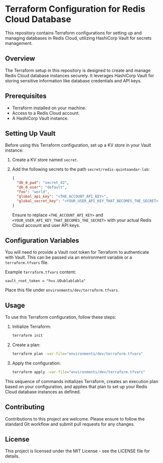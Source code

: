 # Terraform Configuration for Redis Cloud Database

This repository contains Terraform configurations for setting up and managing databases in Redis Cloud, utilizing HashiCorp Vault for secrets management.

## Overview

The Terraform setup in this repository is designed to create and manage Redis Cloud database instances securely. It leverages HashiCorp Vault for storing sensitive information like database credentials and API keys.

## Prerequisites

- Terraform installed on your machine.
- Access to a Redis Cloud account.
- A HashiCorp Vault instance.

## Setting Up Vault

Before using this Terraform configuration, set up a KV store in your Vault instance:

1. Create a KV store named `secret`.
2. Add the following secrets to the path `secret/redis-quintoandar-lab`:

    ```json
    {
      "db_0_pwd": "secret_42",
      "db_0_user": "default",
      "foo": "world",
      "global_api_key": "<THE_ACCOUNT_API_KEY>",
      "global_secret_key": "<YOUR_USER_API_KEY_THAT_BECOMES_THE_SECRET>"
    }
    ```

    Ensure to replace `<THE_ACCOUNT_API_KEY>` and `<YOUR_USER_API_KEY_THAT_BECOMES_THE_SECRET>` with your actual Redis Cloud account and user API keys.

## Configuration Variables

You will need to provide a Vault root token for Terraform to authenticate with Vault. This can be passed via an environment variable or a `terraform.tfvars` file.

Example `terraform.tfvars` content:

```
vault_root_token = "hvs.UDublablabla"
```

Place this file under `environments/dev/terraform.tfvars`.

## Usage

To use this Terraform configuration, follow these steps:

1. Initialize Terraform:

    ```bash
    terraform init
    ```

2. Create a plan:

    ```bash
    terraform plan -var-file="environments/dev/terraform.tfvars"
    ```

3. Apply the configuration:

    ```bash
    terraform apply -var-file="environments/dev/terraform.tfvars"
    ```

This sequence of commands initializes Terraform, creates an execution plan based on your configuration, and applies that plan to set up your Redis Cloud database instances as defined.

## Contributing

Contributions to this project are welcome. Please ensure to follow the standard Git workflow and submit pull requests for any changes.

## License

This project is licensed under the MIT License - see the LICENSE file for details.